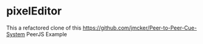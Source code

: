 # pixelEditor

This a refactored clone of this <https://github.com/jmcker/Peer-to-Peer-Cue-System> PeerJS Example
